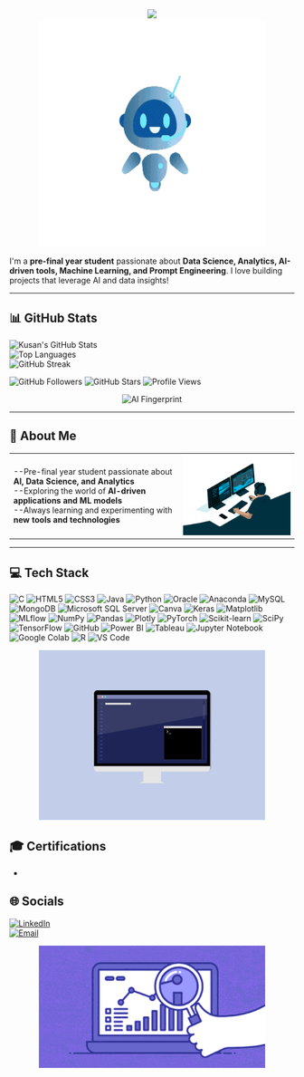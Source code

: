 
<div align="center">
    <img src="https://readme-typing-svg.demolab.com?font=Fira+Code&size=30&pause=1000&color=22d3ee&center=true&vCenter=true&width=600&lines=Hi%2C+I'm+Kusan+Chakraborty;A+Data+Science+Enthusiast;Exploring+AI+and+Machine+Learning" />
</div>

<div align="center">
  <img src="assets/2.gif" alt="GIF 2" width="400"/>
</div>

I'm a **pre-final year student** passionate about **Data Science, Analytics, AI-driven tools, Machine Learning, and Prompt Engineering**. I love building projects that leverage AI and data insights!  

---

## 📊 GitHub Stats

![Kusan's GitHub Stats](https://github-readme-stats.vercel.app/api?username=kusan-139&show_icons=true&theme=radical)  
![Top Languages](https://github-readme-stats.vercel.app/api/top-langs/?username=kusan-139&layout=compact&theme=radical)  
![GitHub Streak](https://github-readme-streak-stats.herokuapp.com/?user=kusan-139&theme=radical)  

![GitHub Followers](https://img.shields.io/github/followers/kusan-139?label=Followers&style=social)
![GitHub Stars](https://img.shields.io/github/stars/kusan-139?label=Stars&style=social)
![Profile Views](https://komarev.com/ghpvc/?username=kusan-139&color=blue)

<div align="center">
  <img src="https://gifdb.com/images/high/ai-finger-print-recognition-zl4ku51ojamo22k9.gif" alt="AI Fingerprint" width="400"/>
</div>


---

## 🌟 About Me

<table>
  <tr>
    <td>
      --Pre-final year student passionate about <strong>AI, Data Science, and Analytics</strong><br>
      --Exploring the world of <strong>AI-driven applications and ML models</strong><br>
      --Always learning and experimenting with <strong>new tools and technologies</strong>
    </td>
    <td>
      <img src="assets/3.gif" alt="Project GIF 3" width="400"/>
    </td>
  </tr>
</table>

---

## 💻 Tech Stack

![C](https://img.shields.io/badge/C-00599C?style=for-the-badge&logo=c&logoColor=white)
![HTML5](https://img.shields.io/badge/HTML5-E34F26?style=for-the-badge&logo=html5&logoColor=white)
![CSS3](https://img.shields.io/badge/CSS3-1572B6?style=for-the-badge&logo=css3&logoColor=white)
![Java](https://img.shields.io/badge/Java-007396?style=for-the-badge&logo=java&logoColor=white)
![Python](https://img.shields.io/badge/Python-3670A0?style=for-the-badge&logo=python&logoColor=white)
![Oracle](https://img.shields.io/badge/Oracle-F80000?style=for-the-badge&logo=oracle&logoColor=white)
![Anaconda](https://img.shields.io/badge/Anaconda-44A833?style=for-the-badge&logo=anaconda&logoColor=white)
![MySQL](https://img.shields.io/badge/MySQL-4479A1?style=for-the-badge&logo=mysql&logoColor=white)
![MongoDB](https://img.shields.io/badge/MongoDB-47A248?style=for-the-badge&logo=mongodb&logoColor=white)
![Microsoft SQL Server](https://img.shields.io/badge/MicrosoftSQLServer-CC2927?style=for-the-badge&logo=microsoftsqlserver&logoColor=white)
![Canva](https://img.shields.io/badge/Canva-00C4CC?style=for-the-badge&logo=canva&logoColor=white)
![Keras](https://img.shields.io/badge/Keras-D00000?style=for-the-badge&logo=keras&logoColor=white)
![Matplotlib](https://img.shields.io/badge/Matplotlib-11557C?style=for-the-badge&logo=matplotlib&logoColor=white)
![MLflow](https://img.shields.io/badge/mlflow-000000?style=for-the-badge&logo=mlflow&logoColor=white)
![NumPy](https://img.shields.io/badge/NumPy-013243?style=for-the-badge&logo=numpy&logoColor=white)
![Pandas](https://img.shields.io/badge/Pandas-150458?style=for-the-badge&logo=pandas&logoColor=white)
![Plotly](https://img.shields.io/badge/Plotly-3F4F75?style=for-the-badge&logo=plotly&logoColor=white)
![PyTorch](https://img.shields.io/badge/PyTorch-EE4C2C?style=for-the-badge&logo=pytorch&logoColor=white)
![Scikit-learn](https://img.shields.io/badge/Scikit--learn-F7931E?style=for-the-badge&logo=scikitlearn&logoColor=white)
![SciPy](https://img.shields.io/badge/SciPy-8CAAE6?style=for-the-badge&logo=scipy&logoColor=white)
![TensorFlow](https://img.shields.io/badge/TensorFlow-FF6F00?style=for-the-badge&logo=tensorflow&logoColor=white)
![GitHub](https://img.shields.io/badge/GitHub-181717?style=for-the-badge&logo=github&logoColor=white)
![Power BI](https://img.shields.io/badge/PowerBI-F2C811?style=for-the-badge&logo=powerbi&logoColor=white)
![Tableau](https://img.shields.io/badge/Tableau-E97627?style=for-the-badge&logo=tableau&logoColor=white)
![Jupyter Notebook](https://img.shields.io/badge/Jupyter-F37626?style=for-the-badge&logo=jupyter&logoColor=white)
![Google Colab](https://img.shields.io/badge/GoogleColab-F9AB00?style=for-the-badge&logo=googlecolab&logoColor=white)
![R](https://img.shields.io/badge/R-276DC3?style=for-the-badge&logo=r&logoColor=white)
![VS Code](https://img.shields.io/badge/VSCode-007ACC?style=for-the-badge&logo=visualstudiocode&logoColor=white)


<div align="center">
  <img src="assets/5.gif" alt="Tech Stack GIF" width="400"/>
</div>


## 🎓 Certifications

- 



## 🌐 Socials

[![LinkedIn](https://img.shields.io/badge/-LinkedIn-0077B5?style=flat-square&logo=linkedin&logoColor=white)](https://www.linkedin.com/in/kusan-chakraborty-988225359/)  
[![Email](https://img.shields.io/badge/-Email-D14836?style=flat-square&logo=gmail&logoColor=white)](mailto:kusan.c139@gmail.com)  

<div align="center">
  <img src="assets/1.gif" alt="GIF 1" width="400"/>
</div>


